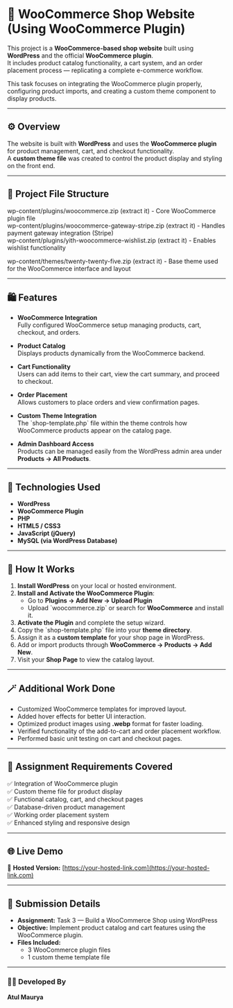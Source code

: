 # 🛒 WooCommerce Shop Website (Using WooCommerce Plugin)

This project is a **WooCommerce-based shop website** built using **WordPress** and the official **WooCommerce plugin**.  
It includes product catalog functionality, a cart system, and an order placement process — replicating a complete e-commerce workflow.

This task focuses on integrating the WooCommerce plugin properly, configuring product imports, and creating a custom theme component to display products.

---

## ⚙️ Overview

The website is built with **WordPress** and uses the **WooCommerce plugin** for product management, cart, and checkout functionality.  
A **custom theme file** was created to control the product display and styling on the front end.

---

## 📁 Project File Structure


wp-content/plugins/woocommerce.zip (extract it) - Core WooCommerce plugin file  
wp-content/plugins/woocommerce-gateway-stripe.zip (extract it) - Handles payment gateway integration (Stripe)  
wp-content/plugins/yith-woocommerce-wishlist.zip (extract it) - Enables wishlist functionality  

wp-content/themes/twenty-twenty-five.zip (extract it) - Base theme used for the WooCommerce interface and layout  

---

## 🛍️ Features

- **WooCommerce Integration**  
  Fully configured WooCommerce setup managing products, cart, checkout, and orders.

- **Product Catalog**  
  Displays products dynamically from the WooCommerce backend.

- **Cart Functionality**  
  Users can add items to their cart, view the cart summary, and proceed to checkout.

- **Order Placement**  
  Allows customers to place orders and view confirmation pages.

- **Custom Theme Integration**  
  The \`shop-template.php\` file within the theme controls how WooCommerce products appear on the catalog page.

- **Admin Dashboard Access**  
  Products can be managed easily from the WordPress admin area under **Products → All Products**.

---

## 🧠 Technologies Used

- **WordPress**
- **WooCommerce Plugin**
- **PHP**
- **HTML5 / CSS3**
- **JavaScript (jQuery)**
- **MySQL (via WordPress Database)**

---

## 📄 How It Works

1. **Install WordPress** on your local or hosted environment.  
2. **Install and Activate the WooCommerce Plugin**:
   - Go to **Plugins → Add New → Upload Plugin**
   - Upload \`woocommerce.zip\` or search for **WooCommerce** and install it.
3. **Activate the Plugin** and complete the setup wizard.
4. Copy the \`shop-template.php\` file into your **theme directory**.
5. Assign it as a **custom template** for your shop page in WordPress.
6. Add or import products through **WooCommerce → Products → Add New**.
7. Visit your **Shop Page** to view the catalog layout.

---

## 🪄 Additional Work Done

- Customized WooCommerce templates for improved layout.  
- Added hover effects for better UI interaction.  
- Optimized product images using **.webp** format for faster loading.  
- Verified functionality of the add-to-cart and order placement workflow.  
- Performed basic unit testing on cart and checkout pages.

---

## 🧾 Assignment Requirements Covered

✅ Integration of WooCommerce plugin  
✅ Custom theme file for product display  
✅ Functional catalog, cart, and checkout pages  
✅ Database-driven product management  
✅ Working order placement system  
✅ Enhanced styling and responsive design

---

## 🌐 Live Demo

🔗 **Hosted Version:** [https://your-hosted-link.com](https://your-hosted-link.com)

---

## 🎥 Submission Details

- **Assignment:** Task 3 — Build a WooCommerce Shop using WordPress  
- **Objective:** Implement product catalog and cart features using the WooCommerce plugin.  
- **Files Included:**  
  - 3 WooCommerce plugin files  
  - 1 custom theme template file  

---

### 👨‍💻 Developed By
**Atul Maurya**
